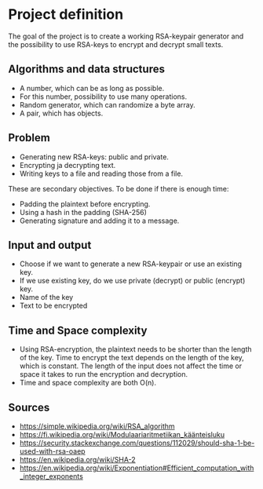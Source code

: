 # Project definition

The goal of the project is to create a working RSA-keypair generator and the possibility to use RSA-keys to encrypt and decrypt small texts.

## Algorithms and data structures

- A number, which can be as long as possible.
- For this number, possibility to use many operations.
- Random generator, which can randomize a byte array.
- A pair, which has objects.

## Problem

- Generating new RSA-keys: public and private.
- Encrypting ja decrypting text.
- Writing keys to a file and reading those from a file.

These are secondary objectives. To be done if there is enough time:
- Padding the plaintext before encrypting.
- Using a hash in the padding (SHA-256)
- Generating signature and adding it to a message.

## Input and output

- Choose if we want to generate a new RSA-keypair or use an existing key.
- If we use existing key, do we use private (decrypt) or public (encrypt) key.
- Name of the key
- Text to be encrypted

## Time and Space complexity

- Using RSA-encryption, the plaintext needs to be shorter than the length of the key. Time to encrypt the text depends on the length of the key, which is constant. The length of the input does not affect the time or space it takes to run the encryption and decryption.
- Time and space complexity are both O(n).

## Sources

- https://simple.wikipedia.org/wiki/RSA_algorithm
- https://fi.wikipedia.org/wiki/Modulaariaritmetiikan_käänteisluku
- https://security.stackexchange.com/questions/112029/should-sha-1-be-used-with-rsa-oaep
- https://en.wikipedia.org/wiki/SHA-2
- https://en.wikipedia.org/wiki/Exponentiation#Efficient_computation_with_integer_exponents
